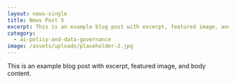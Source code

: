 ```yaml
---
layout: news-single
title: News Post 5
excerpt: This is an example blog post with excerpt, featured image, and body content.
category:
  - ai-policy-and-data-governance
image: /assets/uploads/placeholder-2.jpg
---
```


This is an example blog post with excerpt, featured image, and body content.
